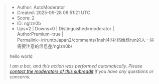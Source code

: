 > - Author: AutoModerator
> - Created: 2025-09-28 06:51:21 UTC
> - Score: 2
> - ID: nglzn0b
> - Ups=2 | Downs=0 | Distinguished=moderator | AuthorPremium=true | Permalink=/r/runtoJapan2/comments/1nshl4i/补档给想run的人一些需要注意的信息差/nglzn0b/
>
> hello world
> 
> *I am a bot, and this action was performed automatically. Please [contact the moderators of this subreddit](/message/compose/?to=/r/runtoJapan2) if you have any questions or concerns.*
